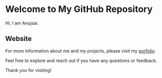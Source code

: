 # Welcome to My GitHub Repository
Hi, I am Anujsai.

## Website
For more information about me and my projects, please visit my [porfolio](https://amenephous.github.io).


Feel free to explore and reach out if you have any questions or feedback.

Thank you for visiting!

